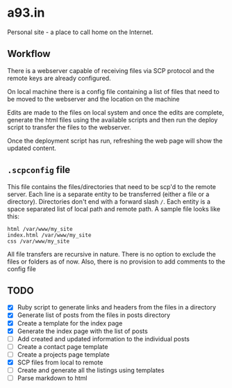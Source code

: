 # a93.in

Personal site - a place to call home on the Internet.

## Workflow
There is a webserver capable of receiving files via SCP protocol and the 
remote keys are already configured.

On local machine there is a config file containing a list of files that need 
to be moved to the webserver and the location on the machine

Edits are made to the files on local system and once the edits are complete, 
generate the html files using the available scripts and then run the deploy 
script to transfer the files to the webserver.

Once the deployment script has run, refreshing the web page will show the 
updated content.

## `.scpconfig` file
This file contains the files/directories that need to be scp'd to the remote 
server. Each line is a separate entity to be transferred (either a file or a 
directory). Directories don't end with a forward slash `/`. Each entity is a 
space separated list of local path and remote path. A sample file looks like
this:
```
html /var/www/my_site
index.html /var/www/my_site
css /var/www/my_site
```
All file transfers are recursive in nature. There is no option to exclude the 
files or folders as of now. Also, there is no provision to add comments to the 
config file

## TODO
- [x] Ruby script to generate links and headers from the files in a directory
- [x] Generate list of posts from the files in posts directory
- [x] Create a template for the index page
- [x] Generate the index page with the list of posts
- [ ] Add created and updated information to the individual posts
- [ ] Create a contact page template
- [ ] Create a projects page template
- [x] SCP files from local to remote
- [ ] Create and generate all the listings using templates
- [ ] Parse markdown to html
